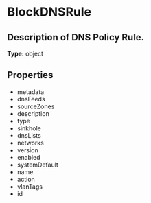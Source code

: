 # BlockDNSRule

## Description of DNS Policy Rule.

**Type:** object

## Properties
* metadata
* dnsFeeds
* sourceZones
* description
* type
* sinkhole
* dnsLists
* networks
* version
* enabled
* systemDefault
* name
* action
* vlanTags
* id
